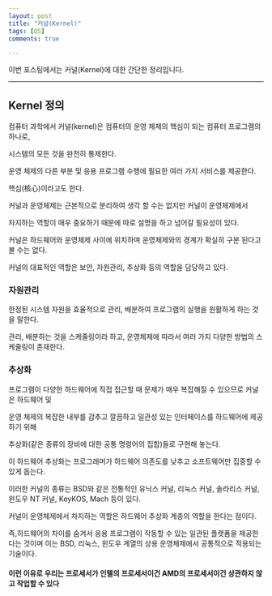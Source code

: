 ```yaml
---
layout: post
title: "커널(Kernel)"
tags: [OS]
comments: true

---
```


이번 포스팅에서는 커널(Kernel)에 대한 간단한 정리입니다.

---

## Kernel 정의

컴퓨터 과학에서 커널(kernel)은 컴퓨터의 운영 체제의 핵심이 되는 컴퓨터 프로그램의 하나로, 

시스템의 모든 것을 완전히 통제한다.

운영 체제의 다른 부분 및 응용 프로그램 수행에 필요한 여러 가지 서비스를 제공한다.

핵심(核心)이라고도 한다.

커널과 운영체제는 근본적으로 분리하여 생각 할 수는 없지만 커널이 운영체제에서

차지하는 역할이 매우 중요하기 때문에 따로 설명을 하고 넘어갈 필요성이 있다.

커널은 하드웨어와 운영체제 사이에 위치하며 운영체제와의 경계가 확실히 구분 된다고 볼 수는 없다.

커널의 대표적인 역할은 보안, 자원관리, 추상화 등의 역할을 담당하고 있다.

### 자원관리

한정된 시스템 자원을 효율적으로 관리, 배분하여 프로그램의 실행을 원활하게 하는 것을 말한다.

관리, 배분하는 것을 스케줄링이라 하고, 운영체제에 따라서 여러 가지 다양한 방법의 스케줄링이 존재한다.

### 추상화
프로그램이 다양한 하드웨어에 직접 접근할 때 문제가 매우 복잡해질 수 있으므로 커널은 하드웨어 및

운영 체제의 복잡한 내부를 감추고 깔끔하고 일관성 있는 인터페이스를 하드웨어에 제공하기 위해

추상화(같은 종류의 장비에 대한 공통 명령어의 집합)들로 구현해 놓는다.

이 하드웨어 추상화는 프로그래머가 하드웨어 의존도를 낮추고 소프트웨어만 집중할 수 있게 돕는다.

이러한 커널의 종류는 BSD와 같은 전통적인 유닉스 커널, 리눅스 커널, 솔라리스 커널, 윈도우 NT 커널, KeyKOS, Mach 등이 있다.

커널이 운영체제에서 차지하는 역할은 하드웨어 추상화 계층의 역할을 한다는 점이다.

즉,하드웨어의 차이를 숨겨서 응용 프로그램이 작동할 수 있는 일관된 플랫폼을 제공한다는 것이며 이는 BSD,
리눅스, 윈도우 계열의 상용 운영체제에서 공통적으로 적용되는 기술이다.

#### 이런 이유로 우리는 프로세서가 인텔의 프로세서이건 AMD의 프로세서이건 상관하지 않고 작업할 수 있다
